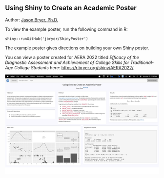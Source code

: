 ## Using Shiny to Create an Academic Poster

Author: [Jason Bryer, Ph.D.](mailto:jason@bryer.org)


To view the example poster, run the following command in R:

```
shiny::runGitHub('jbryer/ShinyPoster')
```

The example poster gives directions on building your own Shiny poster.

You can view a poster created for AERA 2022 titled *Efficacy of the Diagnostic Assessment and Achievement of College Skills for Traditional-Age College Students* here: https://r.bryer.org/shiny/AERA2022/

![ShinyPoster Screenshot](ShinyPoster_screenshot.png)
